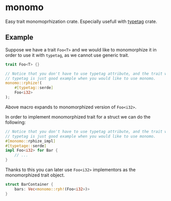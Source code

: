 # monomo
Easy trait monomoprhization crate. Especially usefull with [typetag](https://crates.io/crates/typetag) crate.


## Example
Suppose we have a trait `Foo<T>` and we would like to monomorphize it in order to use it with `typetag`, 
as we cannot use generic trait.
```rust
trait Foo<T> {}

// Notice that you don't have to use typetag attribute, and the trait will still be monomorphized. 
// typetag is just good example when you would like to use monomo.
monomo::rphize!(
    #[typetag::serde]
    Foo<i32>
);
```
Above macro expands to monomorphized version of `Foo<i32>`. 

In order to implement monomorphized trait for a struct we can do the following:
```rust
// Notice that you don't have to use typetag attribute, and the trait will still be monomorphized. 
// typetag is just good example when you would like to use monomo.
#[monomo::rphize_impl]
#[typetage::serde]
impl Foo<i32> for Bar {
    // ...
}
```
Thanks to this you can later use `Foo<i32>` implementors as the monomorphized trait object.
```rust
struct BarContainer {
    bars: Vec<monomo::rph!(Foo<i32>)>
}
```